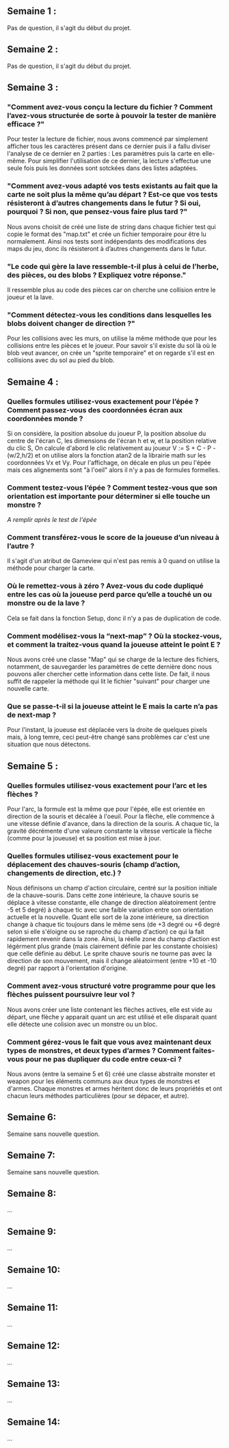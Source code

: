 ## Semaine 1 : 
Pas de question, il s'agit du début du projet.


## Semaine 2 :
Pas de question, il s'agit du début du projet.


## Semaine 3 :

### "Comment avez-vous conçu la lecture du fichier ? Comment l’avez-vous structurée de sorte à pouvoir la tester de manière efficace ?"
Pour tester la lecture de fichier, nous avons commencé par simplement afficher tous les caractères présent dans ce dernier puis il a fallu diviser l'analyse de ce dernier en 2 parties : Les paramètres puis la carte en elle-même. Pour simplifier l'utilisation de ce dernier, la lecture s'effectue une seule fois puis les données sont sotckées dans des listes adaptées.

### "Comment avez-vous adapté vos tests existants au fait que la carte ne soit plus la même qu’au départ ? Est-ce que vos tests résisteront à d’autres changements dans le futur ? Si oui, pourquoi ? Si non, que pensez-vous faire plus tard ?"
Nous avons choisit de créé une liste de string dans chaque fichier test qui copie le format des "map.txt" et crée un fichier temporaire pour être lu normalement. Ainsi nos tests sont indépendants des modifications des maps du jeu, donc ils résisteront à d’autres changements dans le futur.

### "Le code qui gère la lave ressemble-t-il plus à celui de l’herbe, des pièces, ou des blobs ? Expliquez votre réponse."
Il ressemble plus au code des pièces car on cherche une collision entre le joueur et la lave.

### "Comment détectez-vous les conditions dans lesquelles les blobs doivent changer de direction ?"
Pour les collisions avec les murs, on utilise la même méthode que pour les collisions entre les pièces et le joueur. Pour savoir s'il existe du sol là où le blob veut avancer, on crée un "sprite temporaire" et on regarde s'il est en collisions avec du sol au pied du blob.


## Semaine 4 :

### Quelles formules utilisez-vous exactement pour l’épée ? Comment passez-vous des coordonnées écran aux coordonnées monde ?
Si on considère, la position absolue du joueur P, la position absolue du centre de l'écran C, les dimensions de l'écran h et w, et la position relative du clic S, On calcule d'abord le clic relativement au joueur V := S + C - P - (w/2,h/2) et on utilise alors la fonction atan2 de la librairie math sur les coordonnées Vx et Vy.
Pour l'affichage, on décale en plus un peu l'épée mais ces alignements sont "à l'oeil" alors il n'y a pas de formules formelles.

### Comment testez-vous l’épée ? Comment testez-vous que son orientation est importante pour déterminer si elle touche un monstre ?

*A remplir après le test de l'épée*

### Comment transférez-vous le score de la joueuse d’un niveau à l’autre ?
Il s'agit d'un atribut de Gameview qui n'est pas remis à 0 quand on utilise la méthode pour charger la carte.

### Où le remettez-vous à zéro ? Avez-vous du code dupliqué entre les cas où la joueuse perd parce qu’elle a touché un ou monstre ou de la lave ?
Cela se fait dans la fonction Setup, donc il n'y a pas de duplication de code.

### Comment modélisez-vous la “next-map” ? Où la stockez-vous, et comment la traitez-vous quand la joueuse atteint le point E ?
Nous avons créé une classe "Map" qui se charge de la lecture des fichiers, notamment, de sauvegarder les paramètres de cette dernière donc nous pouvons aller chercher cette information dans cette liste. De fait, il nous suffit de rappeler la méthode qui lit le fichier "suivant" pour charger une nouvelle carte.

### Que se passe-t-il si la joueuse atteint le E mais la carte n’a pas de next-map ?
Pour l'instant, la joueuse est déplacée vers la droite de quelques pixels mais, à long temre, ceci peut-être changé sans problèmes car c'est une situation que nous détectons.


## Semaine 5 :

### Quelles formules utilisez-vous exactement pour l’arc et les flèches ?
Pour l'arc, la formule est la même que pour l'épée, elle est orientée en direction de la souris et décalée à l'oeuil.
Pour la flèche, elle commence à une vitesse définie d'avance, dans la direction de la souris. A chaque tic, la gravité décrémente d'une valeure constante la vitesse verticale la flèche (comme pour la joueuse) et sa position est mise à jour.

### Quelles formules utilisez-vous exactement pour le déplacement des chauves-souris (champ d’action, changements de direction, etc.) ?
Nous définisons un champ d'action circulaire, centré sur la position initiale de la chauve-souris.
Dans cette zone intérieure, la chauve souris se déplace à vitesse constante, elle change de direction aléatoirement (entre -5 et 5 degré) à chaque tic avec une faible variation entre son orientation actuelle et la nouvelle.
Quant elle sort de la zone intérieure, sa direction change à chaque tic toujours dans le même sens (de +3 degré ou +6 degré selon si elle s'éloigne ou se raproche du champ d'action) ce qui la fait rapidement revenir dans la zone. Ainsi, la réelle zone du champ d’action est légèrment plus grande (mais clairement définie par les constante choisies) que celle définie au début.
Le sprite chauve souris ne tourne pas avec la direction de son mouvement, mais il change aléatoirment (entre +10 et -10 degré) par rapport à l'orientation d'origine.

### Comment avez-vous structuré votre programme pour que les flèches puissent poursuivre leur vol ?
Nous avons créer une liste contenant les flèches actives, elle est vide au départ, une flèche y apparait quant un arc est utilisé et elle disparait quant elle détecte une colision avec un monstre ou un bloc.

### Comment gérez-vous le fait que vous avez maintenant deux types de monstres, et deux types d’armes ? Comment faites-vous pour ne pas dupliquer du code entre ceux-ci ?
Nous avons (entre la semaine 5 et 6) créé une classe abstraite monster et weapon pour les éléments communs aux deux types de monstres et d'armes. Chaque monstres et armes héritent donc de leurs propriétés et ont chacun leurs méthodes particulières (pour se dépacer, et autre).


## Semaine 6:
Semaine sans nouvelle question.


## Semaine 7:
Semaine sans nouvelle question.


## Semaine 8:
...

## Semaine 9:
...

## Semaine 10:
...

## Semaine 11:
...

## Semaine 12:
...

## Semaine 13:
...

## Semaine 14:
...